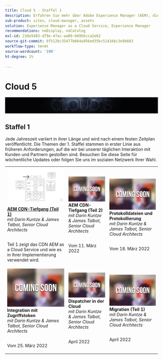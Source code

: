 ```yaml
---
title: Cloud 5 - Staffel 1
description: Erfahren Sie mehr über Adobe Experience Manager (AEM), die von den Fachingenieuren der Adobe as a Cloud Service ist, die das Projekt erstellen, und über die Experten, die es anbieten.
sub-product: sites, cloud-manager, assets
solution: Experience Manager as a Cloud Service, Experience Manager
recommendations: noDisplay, noCatalog
exl-id: 210e5483-d79e-47ac-aa09-b6956cca2e62
source-git-commit: 6f512bc35477b064a956ed35bc514166c3e9b683
workflow-type: tm+mt
source-wordcount: '199'
ht-degree: 2%

---
```


# Cloud 5

![AEM Expertenreihe](./imgs/masthead.png)

## Staffel 1

Jede Jahreszeit variiert in ihrer Länge und wird nach einem festen Zeitplan veröffentlicht. Die Themen der 1. Staffel stammen in erster Linie aus früheren Anforderungen, auf die wir bei unserer täglichen Interaktion mit Kunden und Partnern gestoßen sind. Besuchen Sie diese Seite für wöchentliche Updates oder folgen Sie uns im sozialen Netzwerk Ihrer Wahl.

<table>
  <tr>
   <td>
      <a href="./cloud5-aem-cdn-part1.md">
      <img alt="AEM CDN Teil 1" src="./imgs/001-thumb.png"/>
      </a>
      <div>
         <a href="./cloud5-aem-cdn-part1.md"><strong>AEM CDN-Tiefgang (Teil 1)</strong></a>         
         <br/><em>mit Darin Kuntze &amp; James Talbot, Senior Cloud Architects</em>
      </div>
      <p>
        <br/>
         Teil 1 zeigt das CDN AEM as a Cloud Service und wie es in Ihrer Implementierung verwendet wird.
      </p>
     </td>   
     <td>
      <img alt="AEM CDN Teil 2" src="./imgs/coming-soon.png"/>
      <div>
         <strong>AEM CDN-Tiefgang (Teil 2)</strong>
         <br/><em>mit Darin Kuntze &amp; James Talbot, Senior Cloud Architects</em>
      </div>
      <p>
        <br/>
         Vom 11. März 2022
      </p>
   </td>     
   </td>   
     <td>
      <img alt="Protokolldateien und Protokollierung" src="./imgs/coming-soon.png"/>
      <div>
         <strong>Protokolldateien und Protokollierung</strong>
         <br/><em>mit Darin Kuntze &amp; James Talbot, Senior Cloud Architects</em>
      </div>
      <p>
        <br/>
         Vom 18. März 2022
      </p>
   </td> 
  </tr>
  <tr>
   <td>
      <img alt="Zugriffstoken" src="./imgs/coming-soon.png"/>
      <div>
        <strong>Integration mit Zugriffstoken</strong>        
         <br/><em>mit Darin Kuntze &amp; James Talbot, Senior Cloud Architects</em>
      </div>
      <p>
        <br/>
         Vom 25. März 2022
      </p>
     </td>   
     <td>
      <img alt="Dispatcher in der Cloud" src="./imgs/coming-soon.png"/>
      <div>
         <strong>Dispatcher in der Cloud</strong>
         <br/><em>mit Darin Kuntze &amp; James Talbot, Senior Cloud Architects</em>
      </div>
      <p>
        <br/>
         April 2022
      </p>
   </td>     
   </td>   
     <td>
      <img alt="Migration (Teil 1)" src="./imgs/coming-soon.png"/>
      <div>
         <strong>Migration (Teil 1)</strong>
         <br/><em>mit Darin Kuntze &amp; James Talbot, Senior Cloud Architects</em>
      </div>
      <p>
        <br/>
         April 2022
      </p>
   </td> 
  </tr>
</table>

